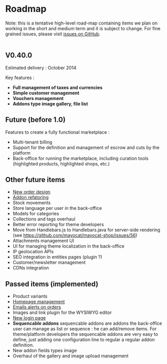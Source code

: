 <!--
  layout: community-simple
  title: Roadmap
  -->

Roadmap
=======

<div class="info message">
Note: this is a tentative  high-level road-map containing items we plan on working in the short and medium term and it is subject to change.
For fine grained issues, please visit <a href="https://github.com/mayocat/mayocat-shop/issues?labels=&page=1&state=open">issues on GitHub</a>.
</div>

<br /> 

V0.40.0
-------

Estimated delivery : October 2014

Key features :

* __Full management of taxes and currencies__
* __Simple customer management__
* __Vouchers management__
* __Addons type image gallery, file list__

Future (before 1.0)
-------------------

Features to create a fully functional marketplace :

- Multi-tenant billing
- Support for the definition and management of escrow and cuts by the platform
- Back-office for running the marketplace, including curation tools (highlighted products, highlighted shops, etc.)

Other future items
------------------

- [New order design](roadmap/new-order-design)
- [Addon refatoring](roadmap/addons-refatoring)
- Stock movements
- Store language per user in the back-office
- Models for categories
- Collections and tags overhaul
- Better error reporting for theme developers
- Move from Handlebars.js to Handlebars.java for server-side rendering (see <https://github.com/mayocat/mayocat-shop/issues/56>)
- Attachments management UI
- UI for managing theme localization in the back-office
- IP geolocation APIs
- SEO integration in entities pages (plugin ?)
- Customer/newsletter management
- CDNs integration

Passed items (implemented)
---------------------------

- Product variants
- [Homepage management](roadmap/homepage-management)
- [Emails alerts on orders](roadmap/email-alerts-on-order)
- Images and link plugin for the WYSIWYG editor
- [New login page](roadmap/new-login-page)
- __Sequencable addons__ sequencable addons are addons the back-office user can manage as list or sequence : he can add/remove items. For theme/platform developers the sequencable addons are very easy to define, just adding one configuration line to regular a regular addon definition.
- New addon fields types image
- Overhaul of the gallery and image upload management